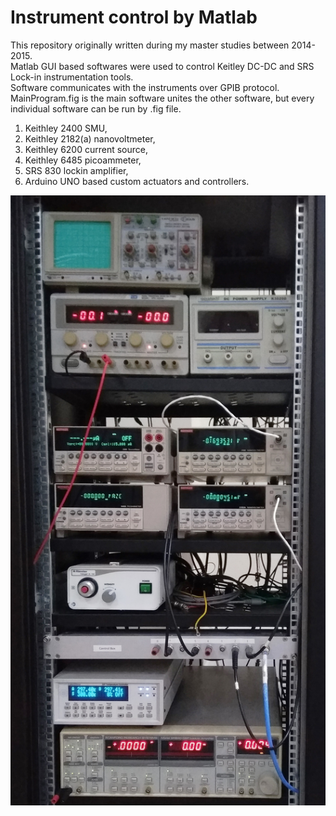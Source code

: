 # Instrument control by Matlab

This repository originally written during my master studies between 2014-2015.  
Matlab GUI based softwares were used to control Keitley DC-DC and SRS Lock-in instrumentation tools.  
Software communicates with the instruments over GPIB protocol.  
MainProgram.fig is the main software unites the other software, but every individual software can be run by .fig file.  
1. Keithley 2400 SMU,  
2. Keithley 2182(a) nanovoltmeter,  
3. Keithley 6200 current source,  
4. Keithley 6485 picoammeter,
5. SRS 830 lockin amplifier,
6. Arduino UNO based custom actuators and controllers.  

<img src="https://github.com/erdikusdemir/matlab_intrument_control/blob/master/instrumentrack.jpg" width="600">
